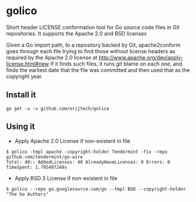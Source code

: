 # golico
Short header LICENSE conformation  tool for Go source code files in Git repositories. It supports the Apache 2.0 and BSD licenses

Given a Go import path, to a repository backed by Git, apache2conform goes
through each file trying to find those without license headers as required
by the Apache 2.0 license at 
http://www.apache.org/dev/apply-license.html#new
If it finds such files, it runs git blame on each one, and finds the earliest
date that the file was committed and then used that as the copyright year.

## Install it
```shell
go get -u -v github.com/orijtech/golico
```

## Using it

* Apply Apache 2.0 License if non-existent in file
```shell
$ golico -tmpl apache -copyright-holder Tendermint -fix -repo github.com/tendermint/go-wire
Total: 40:: AddedLicenses: 40 AlreadyHaveLicenses: 0 Errors: 0
TimeSpent: 1.795497249s
```

* Apply BSD 3 License if non-existent in file
```shell
$ golico --repo go.googlesource.com/go --tmpl BSD --copyright-holder "The Go Authors"
```

